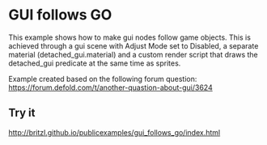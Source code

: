 # GUI follows GO
This example shows how to make gui nodes follow game objects. This is achieved through a gui scene with Adjust Mode set to Disabled, a separate material (detached_gui.material) and a custom render script that draws the detached_gui predicate at the same time as sprites.

Example created based on the following forum question: https://forum.defold.com/t/another-quastion-about-gui/3624

## Try it
http://britzl.github.io/publicexamples/gui_follows_go/index.html